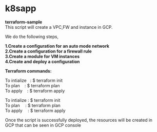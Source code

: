 # k8sapp

**terraform-sample** \
This script will create a VPC,FW and instance in GCP. 

We do the following steps, 

**1.Create a configuration for an auto mode network** \
**2.Create a configuration for a firewall rule** \
**3.Create a module for VM instances** \
**4.Create and deploy a configuration** 

**Terraform commands:**

To intialize &nbsp; : $ terraform init \
To plan     &nbsp;&nbsp;   : $ terraform plan \
To apply    &nbsp;&nbsp;   : $ terraform apply 

To intialize  : $ terraform init \
To plan   &emsp;: $ terraform plan \
To apply  &emsp;: $ terraform apply 

Once the script is successfully deployed, the resources will be created in GCP that can be seen in GCP console
